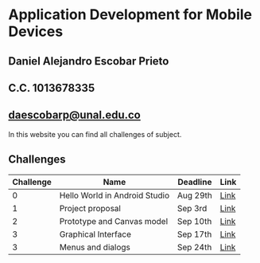 # Application Development for Mobile Devices
## Daniel Alejandro Escobar Prieto
## C.C. 1013678335
## daescobarp@unal.edu.co

In this website you can find all challenges of subject.

## Challenges

|Challenge|Name|Deadline|Link|
|---------|----|--------|----|
|0|Hello World in Android Studio|Aug 29th|[Link](https://github.com/Daryhez/mobile-development/tree/master/challenge0/HelloWorld)|
|1|Project proposal|Sep 3rd|[Link](https://github.com/Daryhez/mobile-development/tree/master/challenge1)
|2|Prototype and Canvas model|Sep 10th|[Link](https://github.com/Daryhez/mobile-development/tree/master/challenge2)|
|3|Graphical Interface|Sep 17th|[Link](https://github.com/Daryhez/mobile-development/tree/master/challenge3)|
|3|Menus and dialogs|Sep 24th|[Link](https://github.com/Daryhez/mobile-development/tree/master/challenge4)|